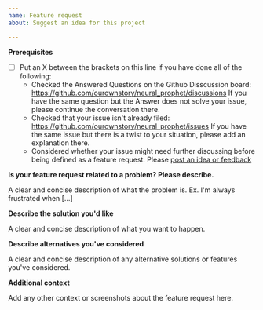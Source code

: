 ```yaml
---
name: Feature request
about: Suggest an idea for this project

---
```


**Prerequisites**

* [ ] Put an X between the brackets on this line if you have done all of the following:
    * Checked the Answered Questions on the Github Disscussion board: https://github.com/ourownstory/neural_prophet/discussions
      If you have the same question but the Answer does not solve your issue, please continue the conversation there.
    * Checked that your issue isn't already filed: https://github.com/ourownstory/neural_prophet/issues
      If you have the same issue but there is a twist to your situation, please add an explanation there.
    * Considered whether your issue might need further discussing before being defined as a feature request:
      Please [post an idea or feedback](https://github.com/ourownstory/neural_prophet/discussions/categories/ideas-feedback)

**Is your feature request related to a problem? Please describe.**

A clear and concise description of what the problem is. Ex. I'm always frustrated when [...]

**Describe the solution you'd like**

A clear and concise description of what you want to happen.

**Describe alternatives you've considered**

A clear and concise description of any alternative solutions or features you've considered.

**Additional context**

Add any other context or screenshots about the feature request here.
